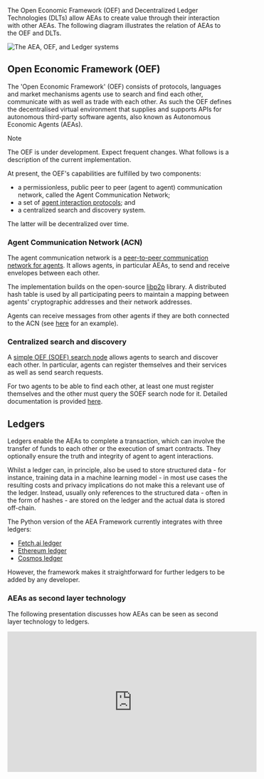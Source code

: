 
The Open Economic Framework (OEF) and Decentralized Ledger Technologies (DLTs) allow AEAs to create value through their interaction with other AEAs. The following diagram illustrates the relation of AEAs to the OEF and DLTs.

<img src="../assets/oef-ledger.png" alt="The AEA, OEF, and Ledger systems" class="center">

## Open Economic Framework (OEF)

The 'Open Economic Framework' (OEF) consists of protocols, languages and market mechanisms agents use to search and find each other, communicate with as well as trade with each other. As such the OEF defines the decentralised virtual environment that supplies and supports APIs for autonomous third-party software agents, also known as Autonomous Economic Agents (AEAs).

<div class="admonition note">
  <p class="admonition-title">Note</p>
  <p>The OEF is under development. Expect frequent changes. What follows is a description of the current implementation.</p>
</div>

At present, the OEF's capabilities are fulfilled by two components:

- a permissionless, public peer to peer (agent to agent) communication network, called the Agent Communication Network;
- a set of <a href="../protocol">agent interaction protocols</a>; and
- a centralized search and discovery system.

The latter will be decentralized over time.

### Agent Communication Network (ACN)

The agent communication network is a <a href="../acn">peer-to-peer communication network for agents</a>. It allows agents, in particular AEAs, to send and receive envelopes between each other.

The implementation builds on the open-source <a href="https://libp2p.io/" target="_blank">libp2p</a> library. A distributed hash table is used by all participating peers to maintain a mapping between agents' cryptographic addresses and their network addresses.

Agents can receive messages from other agents if they are both connected to the ACN (see <a href="../p2p-connection">here</a> for an example).

### Centralized search and discovery

A <a href="../simple-oef">simple OEF (SOEF) search node</a> allows agents to search and discover each other. In particular, agents can register themselves and their services as well as send search requests.

For two agents to be able to find each other, at least one must register themselves and the other must query the SOEF search node for it. Detailed documentation is provided <a href="../simple-oef">here</a>.

<!-- <details><summary>Click here for a local development alternative (deprecated).</summary>
<p>

For local development, you can use an `OEF search and communication node`. This node consists of two parts. A `search node` part enables agents to register their services and search and discover other agents' services. A `communication node` part enables agents to communicate with each other.

For two agents to be able to find each other, at least one must register as a service and the other must query the `OEF search node` for this service. For an example of such an interaction see <a href="../skill-guide" target="_blank">this guide</a>.

Agents can receive messages from other agents if they are both connected to the same `OEF communication node`.

Currently, you need to run your own `OEF search and communication node` for local development and testing. To start an `OEF search and communication node` follow the <a href="../quickstart/#preliminaries">Preliminaries</a> sections from the AEA quick start. Then run:

``` bash
python scripts/oef/launch.py -c ./scripts/oef/launch_config.json
```

When it is live you will see the sentence 'A thing of beauty is a joy forever...'.

To view the `OEF search and communication node` logs for debugging, navigate to `data/oef-logs`.

To connect to an `OEF search and communication node` an AEA uses the `OEFConnection` connection package (`fetchai/oef:0.11.0`).

If you experience any problems launching the `OEF search and communication node` then consult <a href="https://docs.google.com/document/d/1x_hFwEIXHlr_JCkuIv-izxSz0tN-7kSmSc-g32ImL1U/edit?usp=sharing" target="_blank">this</a> guide.

### Installing docker

<div class="admonition note">
  <p class="admonition-title">Note</p>
  <p>For the purpose of the quickstart only, you can skip installation of docker.</p>
</div>

At some point, you will need <a href="https://www.docker.com/" target="_blank">Docker</a> installed on your machine
(e.g. to run an <a href="../oef-ledger">OEF search and communication node</a>.

### Download the scripts and examples directories

<div class="admonition note">
  <p class="admonition-title">Note</p>
  <p>For the purpose of the quickstart only, you can skip downloading the scripts and examples directories.</p>
</div>

Download folders containing examples and scripts:
``` bash
svn export https://github.com/fetchai/agents-aea.git/trunk/examples
svn export https://github.com/fetchai/agents-aea.git/trunk/scripts
```
You can install the `svn` command with (`brew install subversion` or `sudo apt-get install subversion`).

</p>
</details> -->

## Ledgers

Ledgers enable the AEAs to complete a transaction, which can involve the transfer of funds to each other or the execution of smart contracts. They optionally ensure the truth and integrity of agent to agent interactions.

Whilst a ledger can, in principle, also be used to store structured data - for instance, training data in a machine learning model - in most use cases the resulting costs and privacy implications do not make this a relevant use of the ledger. Instead, usually only references to the structured data - often in the form of hashes - are stored on the ledger and the actual data is stored off-chain.

The Python version of the AEA Framework currently integrates with three ledgers:

- <a href="https://docs.fetch.ai/ledger/" target="_blank">Fetch.ai ledger</a>
- <a href="https://ethereum.org/en/developers/learning-tools/" target="_blank">Ethereum ledger</a>
- <a href="https://cosmos.network/sdk" target="_blank">Cosmos ledger</a>

However, the framework makes it straightforward for further ledgers to be added by any developer.

### AEAs as second layer technology

The following presentation discusses how AEAs can be seen as second layer technology to ledgers.

<iframe width="560" height="315" src="https://www.youtube.com/embed/gvzYX7CYk-A" frameborder="0" allow="accelerometer; autoplay; encrypted-media; gyroscope; picture-in-picture" allowfullscreen></iframe>
